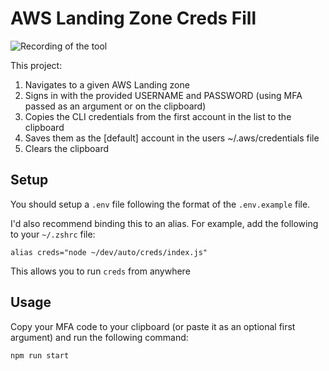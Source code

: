 # AWS Landing Zone Creds Fill

![Recording of the tool](https://user-images.githubusercontent.com/56088145/222529219-6ba07ab7-9d75-43c4-a0a7-539de37b973a.gif)

This project:
1. Navigates to a given AWS Landing zone
2. Signs in with the provided USERNAME and PASSWORD (using MFA passed as an argument or on the clipboard)
3. Copies the CLI credentials from the first account in the list to the clipboard
4. Saves them as the \[default\] account in the users ~/.aws/credentials file
5. Clears the clipboard

## Setup

You should setup a `.env` file following the format of the `.env.example` file.

I'd also recommend binding this to an alias. For example, add the following to your `~/.zshrc` file:

```shell
alias creds="node ~/dev/auto/creds/index.js"
```

This allows you to run `creds` from anywhere
## Usage

Copy your MFA code to your clipboard (or paste it as an optional first argument) and run the following command:

```shell
npm run start
```
